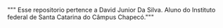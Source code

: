 """ Esse repositorio pertence a David Junior Da Silva. Aluno do Instituto federal de Santa Catarina do Câmpus Chapecó."""